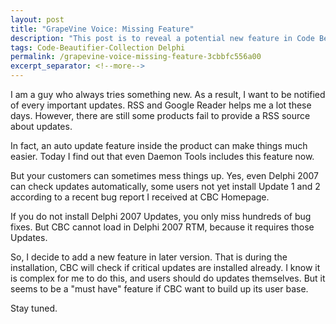 ```yaml
---
layout: post
title: "GrapeVine Voice: Missing Feature"
description: "This post is to reveal a potential new feature in Code Beautifier Collection"
tags: Code-Beautifier-Collection Delphi
permalink: /grapevine-voice-missing-feature-3cbbfc556a00
excerpt_separator: <!--more-->
---
```

I am a guy who always tries something new. As a result, I want to be notified of every important updates. RSS and Google Reader helps me a lot these days. However, there are still some products fail to provide a RSS source about updates.
<!--more-->

In fact, an auto update feature inside the product can make things much easier. Today I find out that even Daemon Tools includes this feature now.

But your customers can sometimes mess things up. Yes, even Delphi 2007 can check updates automatically, some users not yet install Update 1 and 2 according to a recent bug report I received at CBC Homepage.

If you do not install Delphi 2007 Updates, you only miss hundreds of bug fixes. But CBC cannot load in Delphi 2007 RTM, because it requires those Updates.

So, I decide to add a new feature in later version. That is during the installation, CBC will check if critical updates are installed already. I know it is complex for me to do this, and users should do updates themselves. But it seems to be a "must have" feature if CBC want to build up its user base.

Stay tuned.
